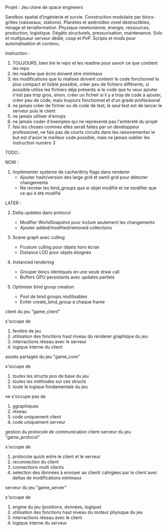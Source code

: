 Projet : Jeu clone de space engineers

Sandbox spatial d’ingénierie et survie.
Construction modulaire par blocs-grilles (vaisseaux, stations).
Planètes et astéroïdes voxel destructibles, minage et terraformation.
Physique newtonienne, énergie, ressources, production, logistique.
Dégâts structurels, pressurisation, maintenance.
Solo et multijoueur serveur dédié, coop et PvP.
Scripts et mods pour automatisation et contenu.

Instruction :
1) TOUJOURS, bien lire le repo et les readme pour savoir ce que contient les repo
2) les readme que écris doivent etre minimaux
3) les modifications que tu réalises doivent contenir le code fonctionnel le plus compact  et lisible possible, créer peu de fichiers différents, si possible utilise les fichiers déja présents si le code que tu veux ajouter n'est pas trop gros, sinon, créer un ficheir si il y a trop de code à ajouter, créer peu de code, mais toujours fonctionnel et d'un grade professionel
4) ne jamais créer de fichier ou de code de test, le seul test est de lancer le serveur puis le client
5) ne jamais uitliser d'emojis
6) ne jamais coder d'exemples qui ne représente pas l'entièreté du projet 
7) fais les choses commes elles serait faites par un developpeur professionel, ne fais pas de courts circuits dans tes raisonementsn le but est d'avoir le meilleur code possible, mais ne jamais oublier les instruction numéro 3

TODO :

NOW :

1) Implémenter système de cache/dirty flags dans renderer 
   - Ajouter hash/version des large grid et samll grid pour détecter changements
   - Ne recréer les bind_groups que si objet modifié et ne modifier que ce qui à été modifié 


LATER :

2) Delta updates dans protocol
   - Modifier WorldSnapshot pour inclure seulement les changements
   - Ajouter added/modified/removed collections

3) Scene graph avec culling  
   - Frustum culling pour objets hors écran
   - Distance LOD pour objets éloignés

4) Instanced rendering
   - Grouper blocs identiques en une seule draw call
   - Buffers GPU persistants avec updates partiels

5) Optimiser bind group creation
   - Pool de bind groups réutilisables  
   - Eviter create_bind_group à chaque frame




client du jeu "game_client"

s'occupe de 

1) fenètre de jeu
2) utilisation des fonctions haut niveau du renderer graphique du jeu
3) interractions réseau avec le serveur
3) logique interne du client



assets partagés du jeu "game_core"

s'occupe de 

1) toutes les structs poo de base du jeu
2) toutes les méthodes sur ces structs
3) toute la logique fondamentale du jeu

ne s'occupe pas de 

1) ggraphiques
2) réseau
3) code uniquement client
4) code uniquement serveur


gestion du protocole de communication client-serveur du jeu "game_protocol"

s'occupe de 

1) protocole quick entre le client et le serveur
2) reconnection du client
3) connections multi clients
4) selection des données à envoyer au client/ cahrgées par le client avec deltas de modifications minimaux


serveur du jeu "game_server"

s'occupe de 

1) engine du jeu (positions, données, logique)
2) utilisation des fonctions haut niveau du moteur phyisque du jeu
3) interractions réseau avec le client
3) logique interne du serveur